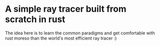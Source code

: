 # A simple ray tracer built from scratch in rust

The idea here is to learn the common paradigms and get comfortable with rust moreso than the world's most efficient ray tracer :)
